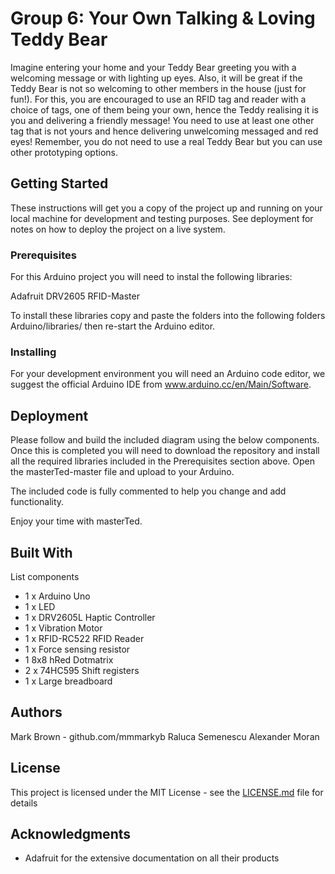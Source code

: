 # Group 6: Your Own Talking &amp; Loving Teddy Bear

Imagine entering your home and your Teddy Bear greeting you with a welcoming message or with lighting up eyes. Also,
it will be great if the Teddy Bear is not so welcoming to other members in the house (just for fun!). For this, you are
encouraged to use an RFID tag and reader with a choice of tags, one of them being your own, hence the Teddy realising
it is you and delivering a friendly message! You need to use at least one other tag that is not yours and hence delivering
unwelcoming messaged and red eyes! Remember, you do not need to use a real Teddy Bear but you can use other prototyping
options.

## Getting Started

These instructions will get you a copy of the project up and running on your local machine for development and testing purposes. See deployment for notes on how to deploy the project on a live system.

### Prerequisites

For this Arduino project you will need to instal the following libraries:

Adafruit DRV2605
RFID-Master

To install these libraries copy and paste the folders into the following folders Arduino/libraries/
then re-start the Arduino editor.



### Installing

For your development environment you will need an Arduino code editor, we suggest the official Arduino IDE from www.arduino.cc/en/Main/Software.

## Deployment

Please follow and build the included diagram using the below components. Once this is completed you will need to download the repository and install all the required libraries included in the Prerequisites section above. Open the masterTed-master file and upload to your Arduino.

The included code is fully commented to help you change and add functionality.


Enjoy your time with masterTed.

## Built With

List components

* 1 x Arduino Uno
* 1 x LED
* 1 x DRV2605L Haptic Controller
* 1 x Vibration Motor
* 1 x RFID-RC522 RFID Reader
* 1 x Force sensing resistor
* 1 8x8 hRed Dotmatrix
* 2 x 74HC595 Shift registers
* 1 x Large breadboard

## Authors

Mark Brown - github.com/mmmarkyb
Raluca Semenescu
Alexander Moran

## License

This project is licensed under the MIT License - see the [LICENSE.md](LICENSE.md) file for details

## Acknowledgments

* Adafruit for the extensive documentation on all their products
